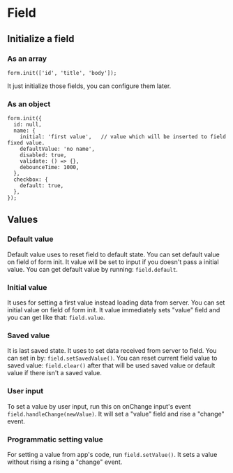# Field

## Initialize a field

### As an array

    form.init(['id', 'title', 'body']);

It just initialize those fields, you can configure them later.


### As an object

    form.init({
      id: null,
      name: {
        initial: 'first value',   // value which will be inserted to field fixed value.
        defaultValue: 'no name',
        disabled: true,
        validate: () => {},
        debounceTime: 1000,
      },
      checkbox: {
        default: true,
      },
    });


## Values

### Default value

Default value uses to reset field to default state.
You can set default value on field of form init. It value will be set to input 
if  you doesn't pass a initial value.
You can get default value by running: `field.default`.

### Initial value

It uses for setting a first value instead loading data from server.
You can set initial value on field of form init. It value immediately sets "value" field 
and you can get like that: `field.value`.

### Saved value

It is last saved state. It uses to set data received from server to field.
You can set in by: `field.setSavedValue()`.
You can reset current field value to saved value: `field.clear()`
after that will be used saved value or default value if there isn't a saved value.

### User input

To set a value by user input, run this on onChange input's event `field.handleChange(newValue)`.
It will set a "value" field and rise a "change" event.


### Programmatic setting value

For setting a value from app's code, run `field.setValue()`. It sets a value 
without rising a rising a "change" event.
